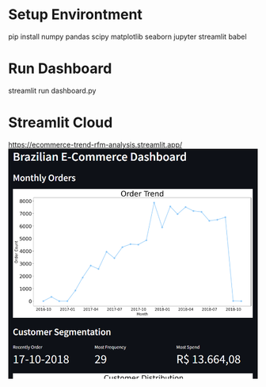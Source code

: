 # Setup Environtment

pip install numpy pandas scipy matplotlib seaborn jupyter streamlit babel

# Run Dashboard

streamlit run dashboard.py

# Streamlit Cloud

https://ecommerce-trend-rfm-analysis.streamlit.app/
![Alt text](image.png)
